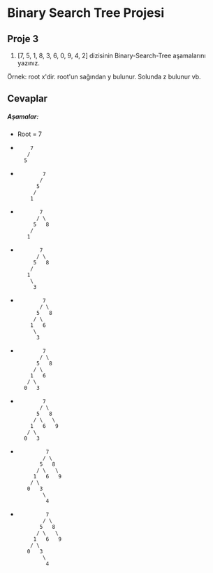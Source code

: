# Binary Search Tree Projesi

## Proje 3

1. [7, 5, 1, 8, 3, 6, 0, 9, 4, 2] dizisinin Binary-Search-Tree aşamalarını yazınız.

Örnek: root x'dir. root'un sağından y bulunur. Solunda z bulunur vb.

## Cevaplar

##### Aşamalar:
- Root = 7

-         7
         /
        5

-             7
             /
            5
           /
          1

-            7
            / \
           5   8
          /
         1

-            7
            / \
           5   8
          /
         1
          \
           3

-             7
             / \
            5   8
           / \
          1   6
           \
            3

-             7
             / \
            5   8
           / \
          1   6
         / \
        0   3

-             7
             / \
            5   8
           / \   \
          1   6   9
         / \
        0   3

-              7
              / \
             5   8
            / \   \
           1   6   9
          / \
         0   3
              \
               4

-              7
              / \
             5   8
            / \   \
           1   6   9
          / \
         0   3
              \
               4